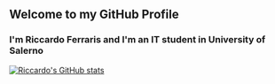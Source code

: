 ## Welcome to my GitHub Profile
### I'm Riccardo Ferraris and I'm an IT student in University of Salerno

[![Riccardo's GitHub stats](https://github-readme-stats.vercel.app/api?username=riccardo-ferraris)](https://github.com/riccardo-ferraris/github-readme-stats)

<!--
**riccardo-ferraris/riccardo-ferraris** is a ✨ _special_ ✨ repository because its `README.md` (this file) appears on your GitHub profile.

Here are some ideas to get you started:

- 🔭 I’m currently working on ...
- 🌱 I’m currently learning ...
- 👯 I’m looking to collaborate on ...
- 🤔 I’m looking for help with ...
- 💬 Ask me about ...
- 📫 How to reach me: ...
- 😄 Pronouns: ...
- ⚡ Fun fact: ...
-->

